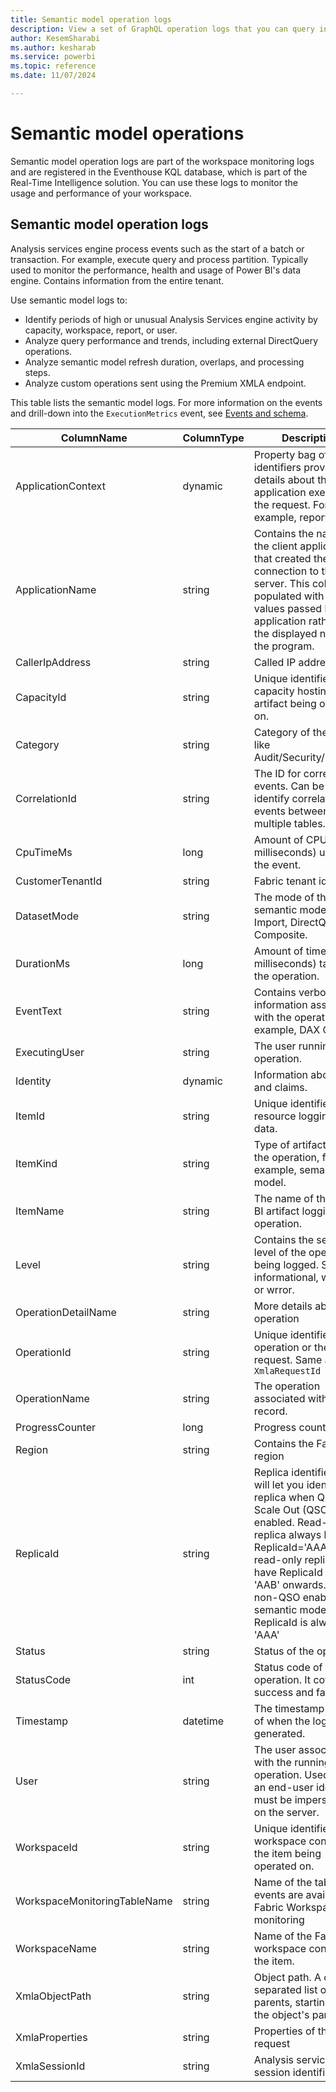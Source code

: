 ```yaml
---
title: Semantic model operation logs
description: View a set of GraphQL operation logs that you can query in your Fabric workspace monitoring database.
author: KesemSharabi
ms.author: kesharab
ms.service: powerbi
ms.topic: reference
ms.date: 11/07/2024

---
```


# Semantic model operations

Semantic model operation logs are part of the workspace monitoring logs and are registered in the Eventhouse KQL database, which is part of the Real-Time Intelligence solution. You can use these logs to monitor the usage and performance of your workspace.

## Semantic model operation logs

Analysis services engine process events such as the start of a batch or transaction. For example, execute query and process partition. Typically used to monitor the performance, health and usage of Power BI's data engine. Contains information from the entire tenant.

Use semantic model logs to:

* Identify periods of high or unusual Analysis Services engine activity by capacity, workspace, report, or user.
* Analyze query performance and trends, including external DirectQuery operations.
* Analyze semantic model refresh duration, overlaps, and processing steps.
* Analyze custom operations sent using the Premium XMLA endpoint.

This table lists the semantic model logs. For more information on the events and drill-down into the `ExecutionMetrics` event, see [Events and schema](/power-bi/transform-model/log-analytics/desktop-log-analytics-configure#events-and-schema).

| ColumnName | ColumnType | Description |
|--|--|--|
| ApplicationContext | dynamic | Property bag of unique identifiers providing details about the application executing the request. For example, report ID. |
| ApplicationName | string | Contains the name of the client application that created the connection to the server. This column is populated with the values passed by the application rather than the displayed name of the program. |
| CallerIpAddress | string | Called IP address |
| CapacityId | string | Unique identifier of the capacity hosting the artifact being operated on. |
| Category | string | Category of the events, like Audit/Security/Request. |
| CorrelationId | string | The ID for correlated events. Can be used to identify correlated events between multiple tables. |
| CpuTimeMs | long | Amount of CPU time (in milliseconds) used by the event. |
| CustomerTenantId | string | Fabric tenant identifier |
| DatasetMode | string | The mode of the semantic model. Import, DirectQuery, or Composite. |
| DurationMs | long | Amount of time (in milliseconds) taken by the   operation. |
| EventText | string | Contains verbose information associated with the   operation, for example, DAX Query. |
| ExecutingUser | string | The user running the operation. |
| Identity | dynamic | Information about user and claims. |
| ItemId | string | Unique identifier of the resource logging the data. |
| ItemKind | string | Type of artifact logging the operation, for example, semantic model. |
| ItemName | string | The name of the Power BI artifact logging this   operation. |
| Level | string | Contains the severity level of the operation being logged. Success, informational, warning, or wrror. |
| OperationDetailName | string | More details about the operation |
| OperationId | string | Unique identifier of the operation or the request. Same as `XmlaRequestId` |
| OperationName | string | The operation associated with the log record. |
| ProgressCounter | long | Progress counter |
| Region | string | Contains the Fabric region |
| ReplicaId | string | Replica identifier that will let you identify the replica when Query Scale Out (QSO) is enabled. Read-write replica always has ReplicaId='AAA' and read-only replicas have ReplicaId starting 'AAB' onwards. For non-QSO enabled semantic models the ReplicaId is always 'AAA' |
| Status | string | Status of the operation. |
| StatusCode | int | Status code of the operation. It covers success and failure. |
| Timestamp | datetime | The timestamp (UTC) of when the log was generated. |
| User | string | The user associated with the running operation. Used when an end-user identity must be impersonated on the server. |
| WorkspaceId | string | Unique identifier of the workspace containing the item being operated on. |
| WorkspaceMonitoringTableName | string | Name of the table the events are available in Fabric Workspace monitoring |
| WorkspaceName | string | Name of the Fabric workspace containing the item. |
| XmlaObjectPath | string | Object path. A comma-separated list of parents, starting with the object's parent. |
| XmlaProperties | string | Properties of the XMLA request |
| XmlaSessionId | string | Analysis services session identifier |